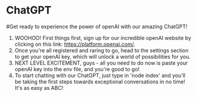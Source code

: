 # ChatGPT


#Get ready to experience the power of openAI with our amazing ChatGPT!
1. WOOHOO! First things first, sign up for our incredible openAI website by clicking on this link: https://platform.openai.com/.
2. Once you're all registered and raring to go, head to the settings section to get your openAI key, which will unlock a world of possibilities for you.
3. NEXT LEVEL EXCITEMENT, guys - all you need to do now is paste your openAI key into the env file, and you're good to go!
4. To start chatting with our ChatGPT, just type in 'node index' and you'll be taking the first steps towards exceptional conversations in no time! It's as easy as ABC!
